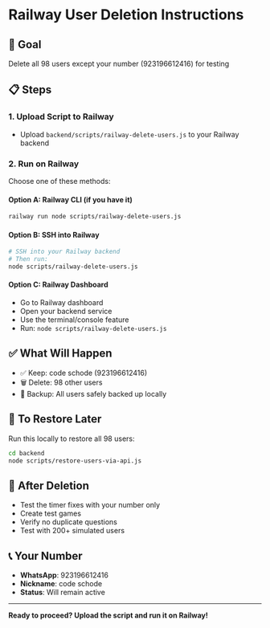 # Railway User Deletion Instructions

## 🎯 Goal
Delete all 98 users except your number (923196612416) for testing

## 📋 Steps

### 1. Upload Script to Railway
- Upload `backend/scripts/railway-delete-users.js` to your Railway backend

### 2. Run on Railway
Choose one of these methods:

#### Option A: Railway CLI (if you have it)
```bash
railway run node scripts/railway-delete-users.js
```

#### Option B: SSH into Railway
```bash
# SSH into your Railway backend
# Then run:
node scripts/railway-delete-users.js
```

#### Option C: Railway Dashboard
- Go to Railway dashboard
- Open your backend service
- Use the terminal/console feature
- Run: `node scripts/railway-delete-users.js`

## ✅ What Will Happen
- ✅ Keep: code schode (923196612416)
- 🗑️ Delete: 98 other users
- 📁 Backup: All users safely backed up locally

## 🔄 To Restore Later
Run this locally to restore all 98 users:
```bash
cd backend
node scripts/restore-users-via-api.js
```

## 🚀 After Deletion
- Test the timer fixes with your number only
- Create test games
- Verify no duplicate questions
- Test with 200+ simulated users

## 📞 Your Number
- **WhatsApp**: 923196612416
- **Nickname**: code schode
- **Status**: Will remain active

---
**Ready to proceed? Upload the script and run it on Railway!**
